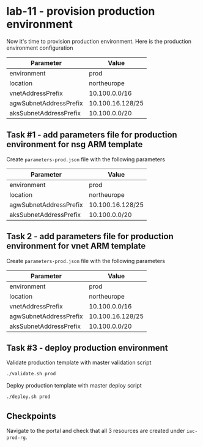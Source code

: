 # lab-11 - provision production environment

Now it's time to provision production environment.
Here is the production environment configuration

| Parameter  | Value |
|---|---|
| environment | prod |
| location | northeurope |
| vnetAddressPrefix | 10.100.0.0/16 |
| agwSubnetAddressPrefix | 10.100.16.128/25 |
| aksSubnetAddressPrefix | 10.100.0.0/20 |

## Task #1 - add parameters file for production environment for nsg ARM template

Create `parameters-prod.json` file with the following parameters

| Parameter  | Value |
|---|---|
| environment | prod |
| location | northeurope |
| agwSubnetAddressPrefix | 10.100.16.128/25 |
| aksSubnetAddressPrefix | 10.100.0.0/20 |

## Task 2 - add parameters file for production environment for vnet ARM template

Create `parameters-prod.json` file with the following parameters

| Parameter  | Value |
|---|---|
| environment | prod |
| location | northeurope |
| vnetAddressPrefix | 10.100.0.0/16 |
| agwSubnetAddressPrefix | 10.100.16.128/25 |
| aksSubnetAddressPrefix | 10.100.0.0/20 |

## Task #3 - deploy production environment

Validate production template with master validation script

```bash
./validate.sh prod
```

Deploy production template with master deploy script

```bash
./deploy.sh prod
```

## Checkpoints

Navigate to the portal and check that all 3 resources are created under `iac-prod-rg`.
